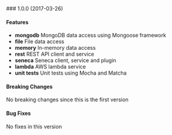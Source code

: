 <a name="1.0.0"></a> ### 1.0.0 (2017-03-26)

#### Features
* **mongodb** MongoDB data access using Mongoose framework
* **file** File data access 
* **memory** In-memory data access 
* **rest** REST API client and service
* **seneca** Seneca client, service and plugin
* **lambda** AWS lambda service
* **unit tests** Unit tests using Mocha and Matcha

#### Breaking Changes
No breaking changes since this is the first version

#### Bug Fixes
No fixes in this version

